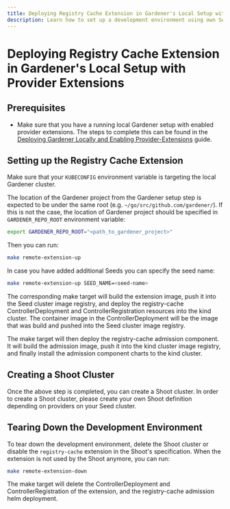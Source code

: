 ```yaml
---
title: Deploying Registry Cache Extension in Gardener's Local Setup with Provider Extensions
description: Learn how to set up a development environment using own Seed clusters on an existing Kubernetes cluster
---
```


# Deploying Registry Cache Extension in Gardener's Local Setup with Provider Extensions

## Prerequisites

- Make sure that you have a running local Gardener setup with enabled provider extensions. The steps to complete this can be found in the [Deploying Gardener Locally and Enabling Provider-Extensions](https://github.com/gardener/gardener/blob/master/docs/deployment/getting_started_locally_with_extensions.md) guide.

## Setting up the Registry Cache Extension

Make sure that your `KUBECONFIG` environment variable is targeting the local Gardener cluster.

The location of the Gardener project from the Gardener setup step is expected to be under the same root (e.g. `~/go/src/github.com/gardener/`). If this is not the case, the location of Gardener project should be specified in `GARDENER_REPO_ROOT` environment variable:

```bash
export GARDENER_REPO_ROOT="<path_to_gardener_project>"
```

Then you can run:

```bash
make remote-extension-up
```

In case you have added additional Seeds you can specify the seed name:

```bash
make remote-extension-up SEED_NAME=<seed-name>
```

The corresponding make target will build the extension image, push it into the Seed cluster image registry, and deploy the registry-cache ControllerDeployment and ControllerRegistration resources into the kind cluster.
The container image in the ControllerDeployment will be the image that was build and pushed into the Seed cluster image registry.

The make target will then deploy the registry-cache admission component. It will build the admission image, push it into the kind cluster image registry, and finally install the admission component charts to the kind cluster.

## Creating a Shoot Cluster

Once the above step is completed, you can create a Shoot cluster. In order to create a Shoot cluster, please create your own Shoot definition depending on providers on your Seed cluster.

## Tearing Down the Development Environment

To tear down the development environment, delete the Shoot cluster or disable the `registry-cache` extension in the Shoot's specification. When the extension is not used by the Shoot anymore, you can run:

```bash
make remote-extension-down
```

The make target will delete the ControllerDeployment and ControllerRegistration of the extension, and the registry-cache admission helm deployment.
